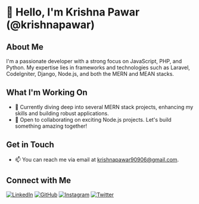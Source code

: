 # 👋 Hello, I'm Krishna Pawar (@krishnapawar)

## About Me
I'm a passionate developer with a strong focus on JavaScript, PHP, and Python. My expertise lies in frameworks and technologies such as Laravel, CodeIgniter, Django, Node.js, and both the MERN and MEAN stacks.

## What I'm Working On
- 🌱 Currently diving deep into several MERN stack projects, enhancing my skills and building robust applications.
- 💞️ Open to collaborating on exciting Node.js projects. Let's build something amazing together!

## Get in Touch
- 📫 You can reach me via email at [krishnapawar90906@gmail.com](mailto:krishnapawar90906@gmail.com).

## Connect with Me
[![LinkedIn](https://img.shields.io/badge/LinkedIn-%230077B5.svg?&style=flat-square&logo=LinkedIn&logoColor=white)](https://in.linkedin.com/in/krishna-pawar-6250ab180)
[![GitHub](https://img.shields.io/badge/GitHub-%23121011.svg?&style=flat-square&logo=GitHub&logoColor=white)](https://github.com/krishnapawar)
[![Instagram](https://img.shields.io/badge/Instagram-%23E4405F.svg?&style=flat-square&logo=Instagram&logoColor=white)](https://www.instagram.com/krishna_p_15)
[![Twitter](https://img.shields.io/badge/Twitter-%231DA1F2.svg?&style=flat-square&logo=Twitter&logoColor=white)](https://x.com/krishnapawar154)

<!---
krishnapawar/krishnapawar is a ✨ special ✨ repository because its `README.md` (this file) appears on your GitHub profile.
You can click the Preview link to take a look at your changes.
--->

